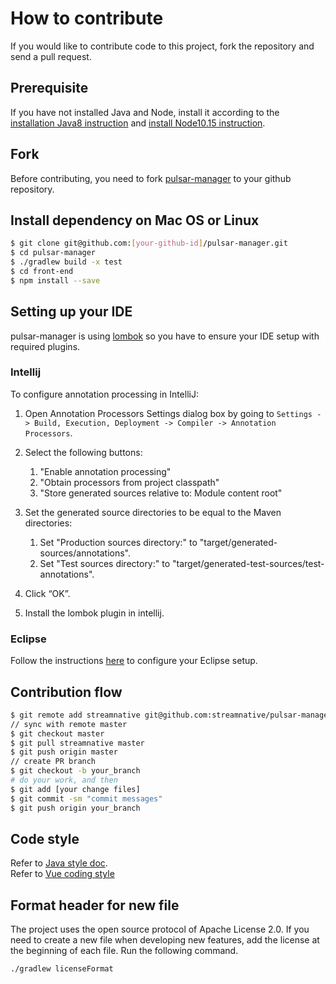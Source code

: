 # How to contribute

If you would like to contribute code to this project, fork the repository and send a pull request.

## Prerequisite

If you have not installed Java and Node, install it according to the [installation Java8 instruction](https://openjdk.java.net/install/) and [install Node10.15 instruction](https://nodejs.org/en/).

## Fork

Before contributing, you need to fork [pulsar-manager](https://github.com/streamnative/pulsar-manager) to your github repository.

## Install dependency on Mac OS or Linux

```bash
$ git clone git@github.com:[your-github-id]/pulsar-manager.git
$ cd pulsar-manager
$ ./gradlew build -x test
$ cd front-end
$ npm install --save
```

## Setting up your IDE

pulsar-manager is using [lombok](https://projectlombok.org/) so you have to ensure your IDE setup with
required plugins.

### Intellij

To configure annotation processing in IntelliJ:

1. Open Annotation Processors Settings dialog box by going to
   `Settings -> Build, Execution, Deployment -> Compiler -> Annotation Processors`.

2. Select the following buttons:
   1. "Enable annotation processing"
   2. "Obtain processors from project classpath"
   3. "Store generated sources relative to: Module content root"

3. Set the generated source directories to be equal to the Maven directories:
   1. Set "Production sources directory:" to "target/generated-sources/annotations".
   2. Set "Test sources directory:" to "target/generated-test-sources/test-annotations".

4. Click “OK”.

5. Install the lombok plugin in intellij.

### Eclipse

Follow the instructions [here](https://howtodoinjava.com/automation/lombok-eclipse-installation-examples/)
to configure your Eclipse setup.

## Contribution flow

```bash
$ git remote add streamnative git@github.com:streamnative/pulsar-manager.git
// sync with remote master
$ git checkout master
$ git pull streamnative master
$ git push origin master
// create PR branch
$ git checkout -b your_branch   
# do your work, and then
$ git add [your change files]
$ git commit -sm "commit messages"
$ git push origin your_branch
```

## Code style

Refer to [Java style doc](https://google.github.io/styleguide/javaguide.html).  
Refer to [Vue coding style](https://vuejs.org/v2/style-guide/)

## Format header for new file

The project uses the open source protocol of Apache License 2.0. If you need to create a new file when developing new features, 
add the license at the beginning of each file. Run the following command.

```bash
./gradlew licenseFormat
```